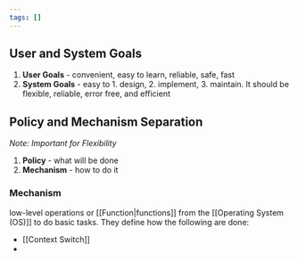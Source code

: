 ```yaml
---
tags: []
---
```

## User and System Goals
1. **User Goals**  - convenient, easy to learn, reliable, safe, fast
2. **System Goals** - easy to 1. design, 2. implement, 3. maintain. It should be flexible, reliable, error free, and efficient

## Policy and Mechanism Separation
*Note: Important for Flexibility*
1. **Policy** - what will be done
2. **Mechanism** - how to do it

### Mechanism
low-level operations or [[Function|functions]] from the [[Operating System (OS)]] to do basic tasks. They define how the following are done:
- [[Context Switch]]
- 
